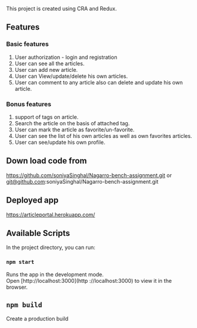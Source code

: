 This project is created using CRA and Redux.

## Features

### Basic features

1. User authorization - login and registration
2. User can see all the articles.
3. User can add new article.
4. User can View/update/delete his own articles.
5. User can comment to any article also can delete and update his own article.

### Bonus features

1. support of tags on article.
2. Search the article on the basis of attached tag.
3. User can mark the article as favorite/un-favorite.
4. User can see the list of his own articles as well as own favorites articles.
5. User can see/update his own profile.

## Down load code from

https://github.com/soniyaSinghal/Nagarro-bench-assignment.git
or
git@github.com:soniyaSinghal/Nagarro-bench-assignment.git

## Deployed app

https://articleportal.herokuapp.com/

## Available Scripts

In the project directory, you can run:

### `npm start`

Runs the app in the development mode.<br />
Open [http://localhost:3000](http
://localhost:3000) to view it in the browser.

## `npm build`

Create a production build
